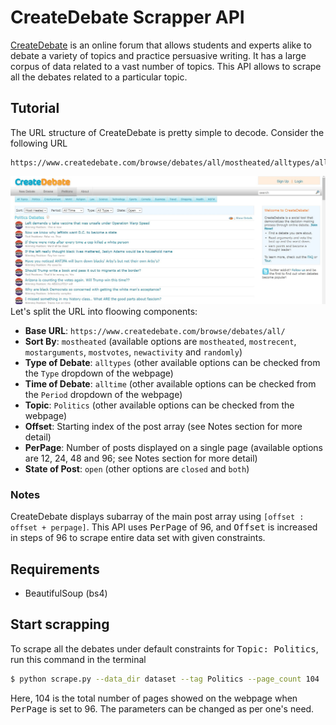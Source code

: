 # CreateDebate Scrapper API
[CreateDebate](https://www.createdebate.com/) is an online forum that allows students and experts alike to debate a variety of topics and practice persuasive writing. It has a large corpus of data related to a vast number of topics. This API allows to scrape all the debates related to a particular topic.
## Tutorial
The URL structure of CreateDebate is pretty simple to decode. Consider the following URL
```
https://www.createdebate.com/browse/debates/all/mostheated/alltypes/alltime/Politics/0/24/open
```
![](CreateDebate.JPG)
Let's split the URL into floowing components:
* __Base URL__: `https://www.createdebate.com/browse/debates/all/`
* __Sort By__: `mostheated` (available options are `mostheated`, `mostrecent`, `mostarguments`, `mostvotes`, `newactivity` and `randomly`)
* __Type of Debate__: `alltypes` (other available options can be checked from the `Type` dropdown of the webpage)
* __Time of Debate__: `alltime` (other available options can be checked from the `Period` dropdown of the webpage)
* __Topic__: `Politics` (other available options can be checked from the webpage)
* __Offset__: Starting index of the post array (see Notes section for more detail)
* __PerPage__: Number of posts displayed on a single page (available options are 12, 24, 48 and 96; see Notes section for more detail)
* __State of Post__: `open` (other options are `closed` and `both`)

### Notes
CreateDebate displays subarray of the main post array using `[offset : offset + perpage]`. This API uses <kbd>PerPage</kbd> of 96, and <kbd>Offset</kbd> is increased in steps of 96 to scrape entire data set with given constraints.

## Requirements
* BeautifulSoup (bs4)

## Start scrapping
To scrape all the debates under default constraints for <kbd>Topic: Politics</kbd>, run this command in the terminal
```bash
$ python scrape.py --data_dir dataset --tag Politics --page_count 104
```
Here, 104 is the total number of pages showed on the webpage when <kbd>PerPage</kbd> is set to 96. The parameters can be changed as per one's need.
